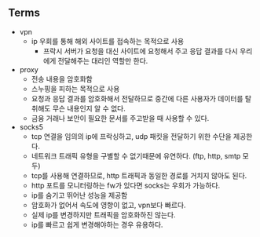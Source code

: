 ## Terms

- vpn
  - ip 우회를 통해 해외 사이트를 접속하는 목적으로 사용
	- 프락시 서버가 요청을 대신 사이트에 요청해서 주고 응답 결과를 다시 우리에게 전달해주는 대리인 역할만 한다.
- proxy
  - 전송 내용을 암호화함
  - 스누핑을 피하는 목적으로 사용
  - 요청과 응답 결과를 암호화해서 전달하므로 중간에 다른 사용자가 데이터를 탈취해도 무슨 내용인지 알 수 없다.
  - 금융 거래나 보안이 필요한 문서를 주고받을 때 사용할 수 있다.
- socks5
  - tcp 연결을 임의의 ip에 프락싱하고, udp 패킷을 전달하기 위한 수단을 제공한다.
  - 네트워크 트래픽 유형을 구별할 수 없기때문에 유연하다. (ftp, http, smtp 모두)
  - tcp를 사용해 연결하므로, http 트래픽과 동일한 경로를 거치지 않아도 된다.
  - http 포트를 모니터링하는 fw가 있다면 socks는 우회가 가능하다.
  - ip를 숨기고 뛰어난 성능을 제공함
  - 암호화가 없어서 속도에 영향이 없고, vpn보다 빠르다.
  - 실제 ip를 변경하지만 트래픽을 암호화하진 않는다.
  - ip를 빠르고 쉽게 변경해야하는 경우 유용하다.